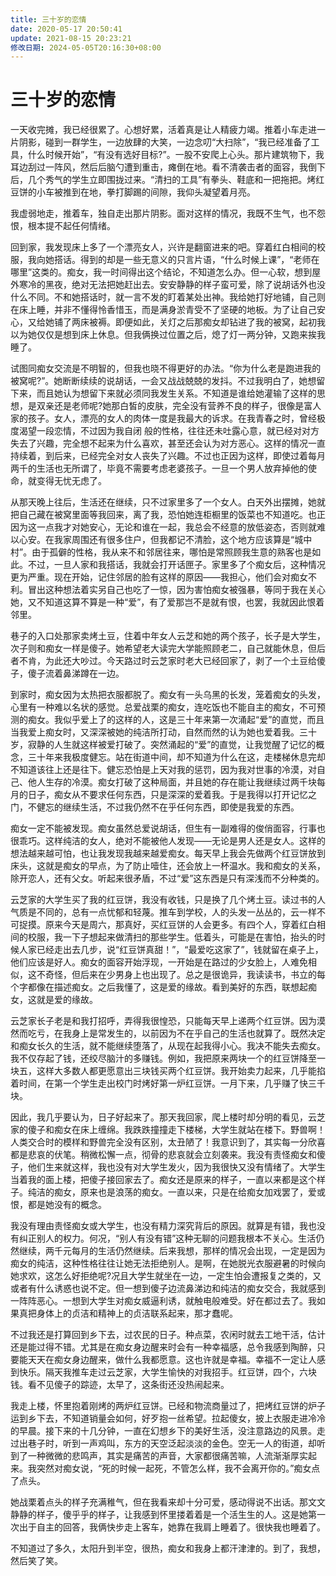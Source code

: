 ```yaml
---
title: 三十岁的恋情
date: 2020-05-17 20:50:41
update: 2021-08-15 20:23:21
修改日期: 2024-05-05T20:16:30+08:00
---
```


# 三十岁的恋情

一天收完摊，我已经很累了。心想好累，活着真是让人精疲力竭。推着小车走进一片阴影，碰到一群学生，一边放肆的大笑，一边念叨“大扫除”，“我已经准备了工具，什么时候开始”，“有没有选好目标?”。一股不安爬上心头。那片建筑物下，我耳边刮过一阵风，然后后脑勺遭到重击，瘫倒在地。看不清袭击者的面容，我倒下后，几个秀气的学生立即围拢过来。“清扫的工具”有拳头、鞋底和一把拖把。烤红豆饼的小车被推到在地，拳打脚踢的间隙，我仰头凝望着月亮。

我虚弱地走，推着车，独自走出那片阴影。面对这样的情况，我既不生气，也不怨恨，根本提不起任何情绪。

回到家，我发现床上多了一个漂亮女人，兴许是翻窗进来的吧。穿着红白相间的校服，我向她搭话。得到的却是一些无意义的只言片语，“什么时候上课”，“老师在哪里”这类的。痴女，我一时间得出这个结论，不知道怎么办。但一心软，想到屋外寒冷的黑夜，绝对无法把她赶出去。安安静静的样子蛮可爱，除了说胡话外也没什么不同。不和她搭话时，就一言不发的盯着某处出神。我给她打好地铺，自己则在床上睡，并非不懂得怜香惜玉，而是满身淤青受不了坚硬的地板。为了让自己安心，又给她铺了两床被褥。即便如此，关灯之后那痴女却钻进了我的被窝，起初我以为她仅仅是想到床上休息。但我俩换过位置之后，熄了灯一两分钟，又跑来挨我睡了。

试图同痴女交流是不明智的，但我也晓不得更好的办法。“你为什么老是跑进我的被窝呢?”。她断断续续的说胡话，一会又战战兢兢的发抖。不过我明白了，她想留下来，而且她认为想留下来就必须同我发生关系。不知道是谁给她灌输了这样的思想，是双亲还是老师呢?她那白皙的皮肤，完全没有营养不良的样子，很像是富人家的孩子。女人，漂亮的女人的肉体一度是我最大的诉求。在我青春之时，曾经极度渴望一段恋情，不过因为我自闭 般的性格，往往还未吐露心意，就已经对对方失去了兴趣，完全想不起来为什么喜欢，甚至还会认为对方恶心。这样的情况一直持续着，到后来，已经完全对女人丧失了兴趣。不过也正因为这样，即使过着每月两千的生活也无所谓了，毕竟不需要考虑老婆孩子。一旦一个男人放弃掉他的使命，就变得无忧无虑了。

从那天晚上往后，生活还在继续，只不过家里多了一个女人。白天外出摆摊，她就把自己藏在被窝里面等我回来，离了我，恐怕她连柜橱里的饭菜也不知道吃。也正因为这一点我才对她安心，无论和谁在一起，我总会不经意的放低姿态，否则就难以心安。在我家周围还有很多住户，但我都记不清脸，这个地方应该算是“城中村”。由于孤僻的性格，我从来不和邻居往来，哪怕是常照顾我生意的熟客也是如此。不过，一旦人家和我搭话，我就会打开话匣子。家里多了个痴女后，这种情况更为严重。现在开始，记住邻居的脸有这样的原因——我担心，他们会对痴女不利。冒出这种想法着实另自己也吃了一惊，因为害怕痴女被强暴，等同于我在关心她，又不知道这算不算是一种“爱”，有了爱那岂不是就有恨，也罢，我就因此恨着邻里。

巷子的入口处那家卖烤土豆，住着中年女人云芝和她的两个孩子，长子是大学生，次子则和痴女一样是傻子。她希望老大读完大学能照顾老二，自己就能休息，但后者不肯，为此还大吵过。今天路过时云芝家时老大已经回家了，剥了一个土豆给傻子，傻子流着鼻涕蹲在一边。

到家时，痴女因为太热把衣服都脱了。痴女有一头乌黑的长发，笼着痴女的头发，心里有一种难以名状的感觉。总爱战栗的痴女，连吃饭也不能自主的痴女，不可预测的痴女。我似乎爱上了的这样的人，这是三十年来第一次涌起“爱”的直觉，而且当我爱上痴女时，又深深被她的纯洁所打动，自然而然的认为她也爱着我。三十岁，寂静的人生就这样被爱打破了。突然涌起的“爱”的直觉，让我觉醒了记忆的概念，三十年来我极度健忘。站在街道中间，却不知道为什么在这，走楼梯休息完却不知道该往上还是往下。健忘恐怕是上天对我的惩罚，因为我对世事的冷漠，对自己、他人生存的冷漠。痴女打破了这种局面，并且她的存在能让我继续过两千块每月的日子，痴女从不要求任何东西，只是深深的爱着我。于是我得以打开记忆之门，不健忘的继续生活，不过我仍然不在乎任何东西，即使是我爱的东西。

痴女一定不能被发现。痴女虽然总爱说胡话，但生有一副难得的俊俏面容，行事也很乖巧。这样纯洁的女人，绝对不能被他人发现——无论是男人还是女人。这样的想法越来越可怕，也让我发现我越来越爱痴女。每天早上我会先做两个红豆饼放到床头，这就是痴女的早点，为了防止噎住，还会放上一杯温水。我和痴女的关系，除开恋人，还有父女。听起来很矛盾，不过“爱”这东西是只有深浅而不分种类的。

云芝家的大学生买了我的红豆饼，我没有收钱，只是换了几个烤土豆。读过书的人气质是不同的，总有一点忧郁和轻蔑。推车到学校，人的头发一丛丛的，云一样不可捉摸。原来今天是周六，那真好，买红豆饼的人会更多。有四个人，穿着红白相间的校服，我一下子想起来做清扫的那些学生。低着头，可能是在害怕，抬头的时候人家已经走出去几步，说“红豆饼真甜！”，“最爱吃这家了”，钱就留在桌子上，他们应该是好人。痴女的面容开始浮现，一开始是在路过的少女脸上，人难免相似，这不奇怪，但后来在少男身上也出现了。总之是很诡异，我读读书，书立的每个字都像在描述痴女。之后我懂了，这是爱的缘故。看到美好的东西，联想起痴女，这就是爱的缘故。

云芝家长子老是和我打招呼，弄得我很惶恐，只能每天早上递两个红豆饼。因为漠然而吃亏，在我身上是常发生的，以前因为不在乎自己的生活也就算了。既然决定和痴女长久的生活，就不能继续堕落了，从现在起我得小心。我决不能失去痴女。我不仅存起了钱，还绞尽脑汁的多赚钱。例如，我把原来两块一个的红豆饼降至一块五，这样大多数人都更愿意出三块钱买两个红豆饼。我开始卖力起来，几乎能掐着时间，在第一个学生走出校门时烤好第一炉红豆饼。一月下来，几乎赚了快三千块。

因此，我几乎要认为，日子好起来了。那天我回家，爬上楼时却分明的看见，云芝家的傻子和痴女在床上缠绵。我跌跌撞撞走下楼梯，大学生就站在楼下。野兽啊！人类交合时的模样和野兽完全没有区别，太丑陋了！我意识到了，其实每一分欣喜都是悲哀的伏笔。稍微松懈一点，彻骨的悲哀就会立刻袭来。我没有责怪痴女和傻子，他们生来就这样，我也没有对大学生发火，因为我很快又没有情绪了。大学生当着我的面上楼，把傻子接回家去了。痴女还是原来的样子，一直以来都是这个样子。纯洁的痴女，原来也是浪荡的痴女。一直以来，只是在给痴女加戏罢了，爱或恨，都是她没有的概念。

我没有理由责怪痴女或大学生，也没有精力深究背后的原因。就算是有错，我也没有纠正别人的权力。何况，“别人有没有错”这种无聊的问题我根本不关心。生活仍然继续，两千元每月的生活仍然继续。后来我想，那样的情况会出现，一定是因为痴女的纯洁，这种性格往往让她无法拒绝别人。是啊，在她脱光衣服避暑的时候向她求欢，这怎么好拒绝呢?况且大学生就坐在一边，一定生怕会遭报复之类的，又或者有什么诱惑也说不定。但一想到傻子边流鼻涕边和纯洁的痴女交合，我就感到一阵阵恶心。一想到大学生对痴女威逼利诱，就触电般难受。好在都过去了。我如果真把身体上的贞洁和精神上的贞洁联系起来，那才蠢呢。

不过我还是打算回到乡下去，过农民的日子。种点菜，农闲时就去工地干活，估计还是能过得不错。尤其是在痴女身边醒来时会有一种幸福感，总令我感到陶醉，只要能天天在痴女身边醒来，做什么我都愿意。这也许就是幸福。幸福不一定让人感到快乐。隔天我推车走过云芝家，大学生愉快的对我招手。红豆饼，四个，六块钱。看不见傻子的踪迹，太早了，这条街还没热闹起来。

我走上楼，怀里抱着刚烤的两炉红豆饼。已经和物流商量过了，把烤红豆饼的炉子运到乡下去，不知道销量会如何，好歹抱一丝希望。拉起傻女，披上衣服走进冷冷的早晨。接下来的十几分钟，一直在幻想乡下的美好生活，没注意路边的风景。走过出巷子时，听到一声鸡叫，东方的天空泛起淡淡的金色。空无一人的街道，却听到了一种微微的悲鸣声，其实是痛苦的声音，大家都很痛苦嘛，人流渐渐厚实起来。我突然对痴女说，“死的时候一起死，不管怎么样，我不会离开你的。”痴女点了点头。

她战栗着点头的样子充满稚气，但在我看来却十分可爱，感动得说不出话。那文文静静的样子，傻乎乎的样子，让我感到怀里搂着着是一个活生生的人。这是她第一次出于自主的回答，我俩快步走上客车，她靠在我肩上睡着了。很快我也睡着了。

不知道过了多久，太阳升到半空，很热，痴女和我身上都汗津津的。到了，我想，然后笑了笑。